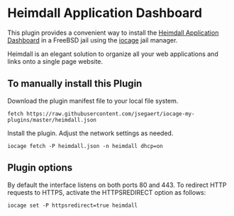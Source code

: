# Heimdall Application Dashboard
This plugin provides a convenient way to install the [Heimdall Application Dashboard](https://github.com/linuxserver/Heimdall/blob/master/readme.md) in a FreeBSD jail using the [iocage](https://github.com/iocage/iocage) jail manager.

Heimdall is an elegant solution to organize all your web applications and links onto a single page website.

## To manually install this Plugin
Download the plugin manifest file to your local file system.
```
fetch https://raw.githubusercontent.com/jsegaert/iocage-my-plugins/master/heimdall.json 
```
Install the plugin.  Adjust the network settings as needed.
```
iocage fetch -P heimdall.json -n heimdall dhcp=on
```
## Plugin options
By default the interface listens on both ports 80 and 443.  To redirect HTTP requests to HTTPS, activate the HTTPSREDIRECT option as follows:
```
iocage set -P httpsredirect=true heimdall
```

